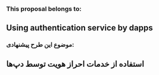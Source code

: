 ### This proposal belongs to:
## **Using authentication service by dapps**


### موضوع این طرح پیشنهادی:
## **استفاده از خدمات احراز هویت توسط دپ‌ها**
